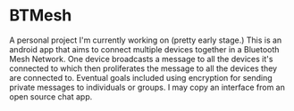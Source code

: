 # BTMesh

A personal project I'm currently working on (pretty early stage.) This is an android app that aims to connect multiple devices together in a Bluetooth Mesh 
Network. One device broadcasts a message to all the devices it's connected to which then proliferates the message to all the devices they are connected to. Eventual
goals included using encryption for sending private messages to individuals or groups. I may copy an interface from an open source chat app.
